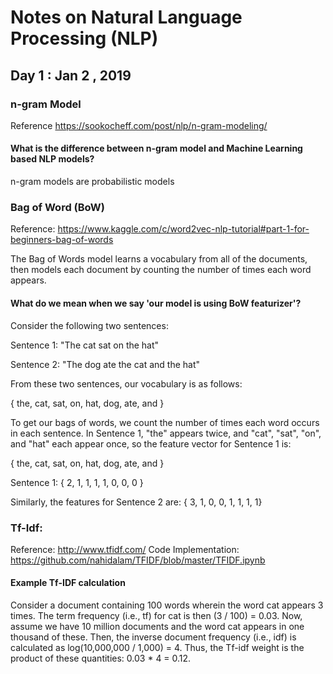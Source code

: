 # Notes on Natural Language Processing (NLP)

## Day 1 : Jan 2 , 2019

### n-gram Model

Reference https://sookocheff.com/post/nlp/n-gram-modeling/

#### What is the difference between n-gram model and Machine Learning based NLP models?

n-gram models are probabilistic models


### Bag of Word (BoW)

Reference: https://www.kaggle.com/c/word2vec-nlp-tutorial#part-1-for-beginners-bag-of-words

The Bag of Words model learns a vocabulary from all of the documents, then models each document by counting the number of times each word appears.

#### What do we mean when we say 'our model is using BoW featurizer'?

Consider the following two sentences:

Sentence 1: "The cat sat on the hat"

Sentence 2: "The dog ate the cat and the hat"

From these two sentences, our vocabulary is as follows:

{ the, cat, sat, on, hat, dog, ate, and }

To get our bags of words, we count the number of times each word occurs in each sentence. In Sentence 1, "the" appears twice, and "cat", "sat", "on", and "hat" each appear once, so the feature vector for Sentence 1 is:

{ the, cat, sat, on, hat, dog, ate, and }

Sentence 1: { 2, 1, 1, 1, 1, 0, 0, 0 }

Similarly, the features for Sentence 2 are: { 3, 1, 0, 0, 1, 1, 1, 1}

### Tf-Idf:

Reference: http://www.tfidf.com/
Code Implementation: https://github.com/nahidalam/TFIDF/blob/master/TFIDF.ipynb

#### Example Tf-IDF calculation
Consider a document containing 100 words wherein the word cat appears 3 times. The term frequency (i.e., tf) for cat is then (3 / 100) = 0.03. Now, assume we have 10 million documents and the word cat appears in one thousand of these. Then, the inverse document frequency (i.e., idf) is calculated as log(10,000,000 / 1,000) = 4. Thus, the Tf-idf weight is the product of these quantities: 0.03 * 4 = 0.12.
